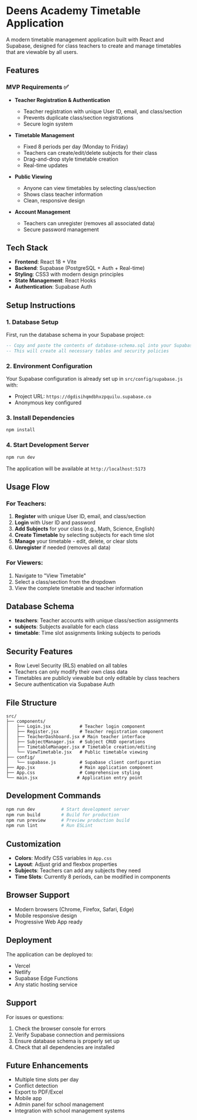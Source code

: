 # Deens Academy Timetable Application

A modern timetable management application built with React and Supabase, designed for class teachers to create and manage timetables that are viewable by all users.

## Features

### MVP Requirements ✅
- **Teacher Registration & Authentication**
  - Teacher registration with unique User ID, email, and class/section
  - Prevents duplicate class/section registrations
  - Secure login system

- **Timetable Management**
  - Fixed 8 periods per day (Monday to Friday)
  - Teachers can create/edit/delete subjects for their class
  - Drag-and-drop style timetable creation
  - Real-time updates

- **Public Viewing**
  - Anyone can view timetables by selecting class/section
  - Shows class teacher information
  - Clean, responsive design

- **Account Management**
  - Teachers can unregister (removes all associated data)
  - Secure password management

## Tech Stack

- **Frontend**: React 18 + Vite
- **Backend**: Supabase (PostgreSQL + Auth + Real-time)
- **Styling**: CSS3 with modern design principles
- **State Management**: React Hooks
- **Authentication**: Supabase Auth

## Setup Instructions

### 1. Database Setup

First, run the database schema in your Supabase project:

```sql
-- Copy and paste the contents of database-schema.sql into your Supabase SQL editor
-- This will create all necessary tables and security policies
```

### 2. Environment Configuration

Your Supabase configuration is already set up in `src/config/supabase.js` with:
- Project URL: `https://dgdisihqmdbhxzpquilu.supabase.co`
- Anonymous key configured

### 3. Install Dependencies

```bash
npm install
```

### 4. Start Development Server

```bash
npm run dev
```

The application will be available at `http://localhost:5173`

## Usage Flow

### For Teachers:
1. **Register** with unique User ID, email, and class/section
2. **Login** with User ID and password
3. **Add Subjects** for your class (e.g., Math, Science, English)
4. **Create Timetable** by selecting subjects for each time slot
5. **Manage** your timetable - edit, delete, or clear slots
6. **Unregister** if needed (removes all data)

### For Viewers:
1. Navigate to "View Timetable"
2. Select a class/section from the dropdown
3. View the complete timetable and teacher information

## Database Schema

- **teachers**: Teacher accounts with unique class/section assignments
- **subjects**: Subjects available for each class
- **timetable**: Time slot assignments linking subjects to periods

## Security Features

- Row Level Security (RLS) enabled on all tables
- Teachers can only modify their own class data
- Timetables are publicly viewable but only editable by class teachers
- Secure authentication via Supabase Auth

## File Structure

```
src/
├── components/
│   ├── Login.jsx           # Teacher login component
│   ├── Register.jsx        # Teacher registration component
│   ├── TeacherDashboard.jsx # Main teacher interface
│   ├── SubjectManager.jsx  # Subject CRUD operations
│   ├── TimetableManager.jsx # Timetable creation/editing
│   └── ViewTimetable.jsx   # Public timetable viewing
├── config/
│   └── supabase.js         # Supabase client configuration
├── App.jsx                 # Main application component
├── App.css                 # Comprehensive styling
└── main.jsx               # Application entry point
```

## Development Commands

```bash
npm run dev          # Start development server
npm run build        # Build for production
npm run preview      # Preview production build
npm run lint         # Run ESLint
```

## Customization

- **Colors**: Modify CSS variables in `App.css`
- **Layout**: Adjust grid and flexbox properties
- **Subjects**: Teachers can add any subjects they need
- **Time Slots**: Currently 8 periods, can be modified in components

## Browser Support

- Modern browsers (Chrome, Firefox, Safari, Edge)
- Mobile responsive design
- Progressive Web App ready

## Deployment

The application can be deployed to:
- Vercel
- Netlify
- Supabase Edge Functions
- Any static hosting service

## Support

For issues or questions:
1. Check the browser console for errors
2. Verify Supabase connection and permissions
3. Ensure database schema is properly set up
4. Check that all dependencies are installed

## Future Enhancements

- Multiple time slots per day
- Conflict detection
- Export to PDF/Excel
- Mobile app
- Admin panel for school management
- Integration with school management systems
